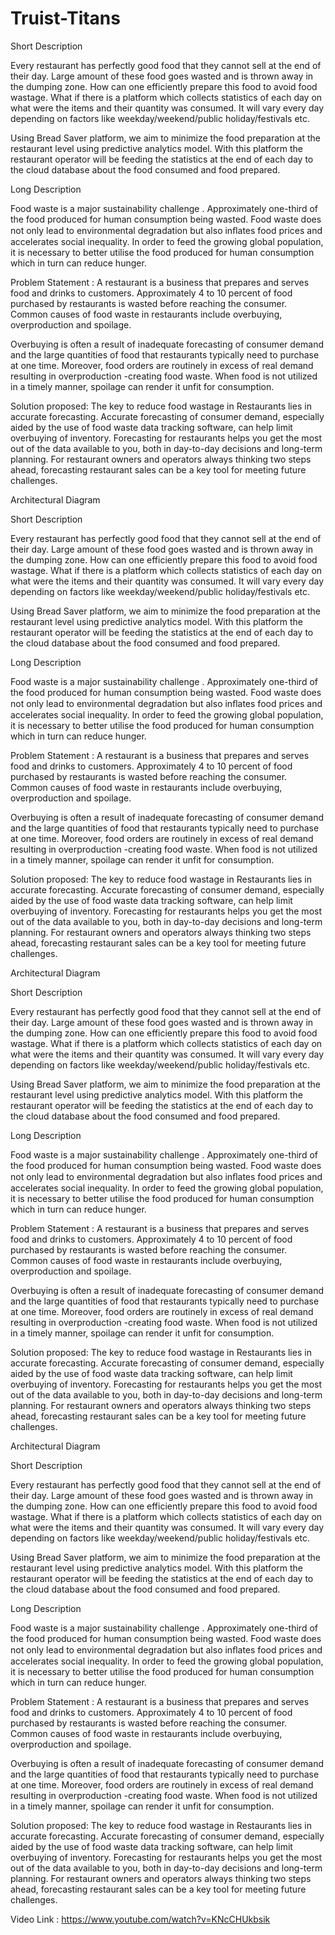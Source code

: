 # Truist-Titans

Short Description 

Every restaurant has perfectly good food that they cannot sell at the end of their day. Large amount of these food goes wasted and is thrown away in the dumping zone. 
How can one efficiently prepare this food to avoid food wastage. What if there is a platform which collects statistics of each day on what were the items and their quantity was consumed. It will vary every day depending on factors like weekday/weekend/public holiday/festivals etc. 

Using Bread Saver platform, we aim to minimize the food preparation at the restaurant level using predictive analytics model. With this platform the restaurant operator will be feeding the statistics at the end of each day to the cloud database about the food consumed and food prepared.

Long Description

Food waste is a major sustainability challenge . Approximately one-third of the food produced for human consumption being wasted.
Food waste does not only lead to environmental degradation but also inﬂates food prices and accelerates social inequality.
In order to feed the growing global population, it is necessary to better utilise the food produced for human consumption which in turn can reduce hunger.

Problem Statement :
A restaurant is a business that prepares and serves food and drinks to customers. Approximately 4 to 10 percent of food purchased by restaurants is wasted before reaching the consumer. Common causes of food waste in restaurants include overbuying, overproduction and spoilage.

Overbuying is often a result of inadequate forecasting of consumer demand and the large quantities of food that restaurants typically need to purchase at one time. Moreover, food orders are routinely in excess of real demand resulting in overproduction -creating food waste.
When food is not utilized in a timely manner, spoilage can render it unfit for consumption.

Solution proposed:
The key to reduce food wastage in Restaurants lies in accurate forecasting. 
Accurate forecasting of consumer demand, especially aided by the use of food waste data tracking software, can help limit overbuying of inventory. Forecasting for restaurants helps you get the most out of the data available to you, both in day-to-day decisions and long-term planning. For restaurant owners and operators always thinking two steps ahead, forecasting restaurant sales can be a key tool for meeting future challenges.

Architectural Diagram

 

Short Description 

Every restaurant has perfectly good food that they cannot sell at the end of their day. Large amount of these food goes wasted and is thrown away in the dumping zone. 
How can one efficiently prepare this food to avoid food wastage. What if there is a platform which collects statistics of each day on what were the items and their quantity was consumed. It will vary every day depending on factors like weekday/weekend/public holiday/festivals etc. 

Using Bread Saver platform, we aim to minimize the food preparation at the restaurant level using predictive analytics model. With this platform the restaurant operator will be feeding the statistics at the end of each day to the cloud database about the food consumed and food prepared.

Long Description

Food waste is a major sustainability challenge . Approximately one-third of the food produced for human consumption being wasted.
Food waste does not only lead to environmental degradation but also inﬂates food prices and accelerates social inequality.
In order to feed the growing global population, it is necessary to better utilise the food produced for human consumption which in turn can reduce hunger.

Problem Statement :
A restaurant is a business that prepares and serves food and drinks to customers. Approximately 4 to 10 percent of food purchased by restaurants is wasted before reaching the consumer. Common causes of food waste in restaurants include overbuying, overproduction and spoilage.

Overbuying is often a result of inadequate forecasting of consumer demand and the large quantities of food that restaurants typically need to purchase at one time. Moreover, food orders are routinely in excess of real demand resulting in overproduction -creating food waste.
When food is not utilized in a timely manner, spoilage can render it unfit for consumption.

Solution proposed:
The key to reduce food wastage in Restaurants lies in accurate forecasting. 
Accurate forecasting of consumer demand, especially aided by the use of food waste data tracking software, can help limit overbuying of inventory. Forecasting for restaurants helps you get the most out of the data available to you, both in day-to-day decisions and long-term planning. For restaurant owners and operators always thinking two steps ahead, forecasting restaurant sales can be a key tool for meeting future challenges.

Architectural Diagram

 

Short Description 

Every restaurant has perfectly good food that they cannot sell at the end of their day. Large amount of these food goes wasted and is thrown away in the dumping zone. 
How can one efficiently prepare this food to avoid food wastage. What if there is a platform which collects statistics of each day on what were the items and their quantity was consumed. It will vary every day depending on factors like weekday/weekend/public holiday/festivals etc. 

Using Bread Saver platform, we aim to minimize the food preparation at the restaurant level using predictive analytics model. With this platform the restaurant operator will be feeding the statistics at the end of each day to the cloud database about the food consumed and food prepared.

Long Description

Food waste is a major sustainability challenge . Approximately one-third of the food produced for human consumption being wasted.
Food waste does not only lead to environmental degradation but also inﬂates food prices and accelerates social inequality.
In order to feed the growing global population, it is necessary to better utilise the food produced for human consumption which in turn can reduce hunger.

Problem Statement :
A restaurant is a business that prepares and serves food and drinks to customers. Approximately 4 to 10 percent of food purchased by restaurants is wasted before reaching the consumer. Common causes of food waste in restaurants include overbuying, overproduction and spoilage.

Overbuying is often a result of inadequate forecasting of consumer demand and the large quantities of food that restaurants typically need to purchase at one time. Moreover, food orders are routinely in excess of real demand resulting in overproduction -creating food waste.
When food is not utilized in a timely manner, spoilage can render it unfit for consumption.

Solution proposed:
The key to reduce food wastage in Restaurants lies in accurate forecasting. 
Accurate forecasting of consumer demand, especially aided by the use of food waste data tracking software, can help limit overbuying of inventory. Forecasting for restaurants helps you get the most out of the data available to you, both in day-to-day decisions and long-term planning. For restaurant owners and operators always thinking two steps ahead, forecasting restaurant sales can be a key tool for meeting future challenges.

Architectural Diagram

Short Description 

Every restaurant has perfectly good food that they cannot sell at the end of their day. Large amount of these food goes wasted and is thrown away in the dumping zone. 
How can one efficiently prepare this food to avoid food wastage. What if there is a platform which collects statistics of each day on what were the items and their quantity was consumed. It will vary every day depending on factors like weekday/weekend/public holiday/festivals etc. 

Using Bread Saver platform, we aim to minimize the food preparation at the restaurant level using predictive analytics model. With this platform the restaurant operator will be feeding the statistics at the end of each day to the cloud database about the food consumed and food prepared.

Long Description

Food waste is a major sustainability challenge . Approximately one-third of the food produced for human consumption being wasted.
Food waste does not only lead to environmental degradation but also inﬂates food prices and accelerates social inequality.
In order to feed the growing global population, it is necessary to better utilise the food produced for human consumption which in turn can reduce hunger.

Problem Statement :
A restaurant is a business that prepares and serves food and drinks to customers. Approximately 4 to 10 percent of food purchased by restaurants is wasted before reaching the consumer. Common causes of food waste in restaurants include overbuying, overproduction and spoilage.

Overbuying is often a result of inadequate forecasting of consumer demand and the large quantities of food that restaurants typically need to purchase at one time. Moreover, food orders are routinely in excess of real demand resulting in overproduction -creating food waste.
When food is not utilized in a timely manner, spoilage can render it unfit for consumption.

Solution proposed:
The key to reduce food wastage in Restaurants lies in accurate forecasting. 
Accurate forecasting of consumer demand, especially aided by the use of food waste data tracking software, can help limit overbuying of inventory. Forecasting for restaurants helps you get the most out of the data available to you, both in day-to-day decisions and long-term planning. For restaurant owners and operators always thinking two steps ahead, forecasting restaurant sales can be a key tool for meeting future challenges.

Video Link : https://www.youtube.com/watch?v=KNcCHUkbsik


 

 

